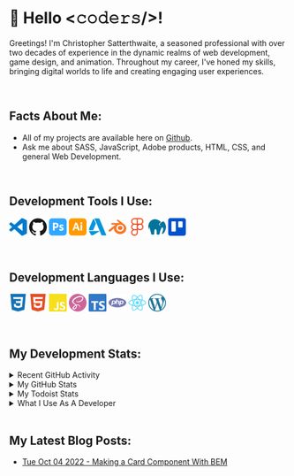 # :wave: Hello <𝚌𝚘𝚍𝚎𝚛𝚜/>!

Greetings! I'm Christopher Satterthwaite, a seasoned professional with over two decades of experience in the dynamic realms of web development, game design, and animation. Throughout my career, I've honed my skills, bringing digital worlds to life and creating engaging user experiences.

<br>

## Facts About Me:

- All of my projects are available here on [Github](https://github.com/gijinkakun/).
- Ask me about SASS, JavaScript, Adobe products, HTML, CSS, and general Web Development.


<br>

## Development Tools I Use:

[<img height="32" width="32" alt="Visual Studio Code" src="https://github.com/gijinkakun/gijinkakun/blob/main/assets/images/logos/visualstudio.svg">](https://code.visualstudio.com/)
[<img height="32" width="32" alt="Github" src="https://github.com/gijinkakun/gijinkakun/blob/main/assets/images/logos/github.svg">](https://github.com/)
[<img height="32" width="32" alt="Adobe Photoshop" src="https://github.com/gijinkakun/gijinkakun/blob/main/assets/images/logos/adobephotoshop.svg">](https://www.adobe.com/)
[<img height="32" width="32" alt="Adobe Illustrator" src="https://github.com/gijinkakun/gijinkakun/blob/main/assets/images/logos/adobeillustrator.svg">](https://www.adobe.com/)
[<img height="32" width="32" alt="Autodesk" src="https://github.com/gijinkakun/gijinkakun/blob/main/assets/images/logos/autodesk.svg">](https://www.autodesk.ca/en)
[<img height="32" width="32" alt="Blender" src="https://github.com/gijinkakun/gijinkakun/blob/main/assets/images/logos/blender.svg">](https://www.blender.org/)
[<img height="32" width="32" alt="Figma" src="https://github.com/gijinkakun/gijinkakun/blob/main/assets/images/logos/figma.svg">](https://www.figma.com/)
[<img height="32" width="32" alt="Mamp" src="https://github.com/gijinkakun/gijinkakun/blob/main/assets/images/logos/mamp.svg">](https://www.mamp.info/en/downloads/)
[<img height="32" width="32" alt="Trello" src="https://github.com/gijinkakun/gijinkakun/blob/main/assets/images/logos/trello.svg">](https://trello.com/)

<br>

## Development Languages I Use:

[<img height="32" width="32" alt="css3" src="https://github.com/gijinkakun/gijinkakun/blob/main/assets/images/logos/css3.svg">](https://developer.mozilla.org/en-US/docs/Web/CSS)
[<img height="32" width="32" alt="html5" src="https://github.com/gijinkakun/gijinkakun/blob/main/assets/images/logos/html5.svg">](https://developer.mozilla.org/en-US/docs/Glossary/HTML5)
[<img height="32" width="32" alt="javascript" src="https://github.com/gijinkakun/gijinkakun/blob/main/assets/images/logos/javascript.svg">](https://www.javascript.com/)
[<img height="32" width="32" alt="sass" src="https://github.com/gijinkakun/gijinkakun/blob/main/assets/images/logos/sass.svg">](https://sass-lang.com/)
[<img height="32" width="32" alt="typescript" src="https://github.com/gijinkakun/gijinkakun/blob/main/assets/images/logos/typescript.svg">](https://www.typescriptlang.org/)
[<img height="32" width="32" alt="php" src="https://github.com/gijinkakun/gijinkakun/blob/main/assets/images/logos/php.svg">](https://www.php.net/)
[<img height="32" width="32" alt="react" src="https://github.com/gijinkakun/gijinkakun/blob/main/assets/images/logos/react.svg">](https://reactjs.org/)
[<img height="32" width="32" alt="wordpress" src="https://github.com/gijinkakun/gijinkakun/blob/main/assets/images/logos/wordpress.svg">](https://en-ca.wordpress.org/)

<br>

## My Development Stats:

<details>
<summary>Recent GitHub Activity</summary>

<br>
  
<!--START_SECTION:activity-->
1. 🎉 Merged PR [#6](https://github.com/gijinkakun/single-page-site/pull/6) in [gijinkakun/single-page-site](https://github.com/gijinkakun/single-page-site)
2. 💪 Opened PR [#6](https://github.com/gijinkakun/single-page-site/pull/6) in [gijinkakun/single-page-site](https://github.com/gijinkakun/single-page-site)
3. 🎉 Merged PR [#5](https://github.com/gijinkakun/single-page-site/pull/5) in [gijinkakun/single-page-site](https://github.com/gijinkakun/single-page-site)
<!--END_SECTION:activity-->
  
</details>

<details>
<summary>My GitHub Stats</summary>

<br>

:chart_with_upwards_trend: **Github Basic Stats** 
 
![Gijinkakun's Stats](https://github-readme-stats.vercel.app/api?username=gijinkakun&show_icons=true&count_private=true&theme=none&hide_border=false&hide=issues,contribs&bg_color=fafafa&card_width=500)

![Gijinkakuns's Streaks](https://github-readme-streak-stats.herokuapp.com?user=gijinkakun&theme=none&hide_border=false&background=fafafa)

![Gijinkakkuns's Top Languages](https://github-readme-stats.vercel.app/api/top-langs/?username=gijinkakun&hide_border=false&theme=none&bg_color=fafafa&card_width=500)

:trophy: **Github Trophies** 
 
![Gijinkakun's Trophies](https://github-profile-trophy.vercel.app/?username=gijinkakun&margin-w=15&theme=oldie&column=4&margin-w=20&margin-h=20)

<!--START_SECTION:waka-->

```txt
PHP             5 hrs 50 mins   ███████████████████▒░░░░░   77.23 %
Apache Config   47 mins         ██▓░░░░░░░░░░░░░░░░░░░░░░   10.48 %
CSS             38 mins         ██░░░░░░░░░░░░░░░░░░░░░░░   08.59 %
Text            8 mins          ▒░░░░░░░░░░░░░░░░░░░░░░░░   01.95 %
SCSS            3 mins          ▒░░░░░░░░░░░░░░░░░░░░░░░░   00.86 %
```

<!--END_SECTION:waka-->

**Note:** Top languages is only a metric of the languages my public code consists of and doesn't reflect experience or skill level.

</details>

<details>
<summary>My Todoist Stats</summary>

<br>

<!-- TODO-IST:START -->
🏆  1,339 Karma Points           
🌸  Completed 0 tasks today           
✅  Completed 38 tasks so far           
⏳  Longest streak is 2 days
<!-- TODO-IST:END -->

</details>

<details>	
<summary>What I Use As A Developer</summary>

<br>
  
- **OS:** MAC OS
- **Laptop:** M2 Mac Book Pro.
- **Browser:** Chrome, Safari, Firefox.
- **Code Editor:** VSCode, Sublime, Eclipse.
- **Design:** Photoshop, Illustrator, and Figma.
  
</details>

<br>

## My Latest Blog Posts:

<ul>
<!-- BLOG-POST-LIST:START --><li><a href='https://dev.to/gijinkakun/making-a-card-with-bem-108p'>Tue Oct 04 2022 - Making a Card Component With BEM</a></li><!-- BLOG-POST-LIST:END -->
</ul>
